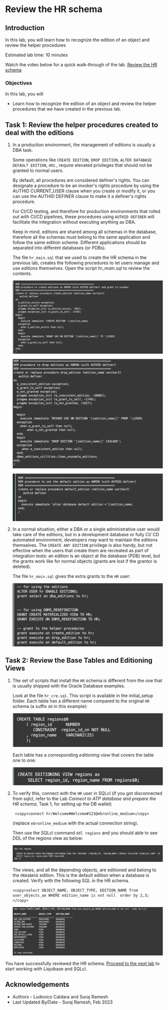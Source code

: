 # Review the HR schema

## Introduction

In this lab, you will learn how to recognize the edition of an object and review the helper procedures

Estimated lab time: 10 minutes

Watch the video below for a quick walk-through of the lab.
[Review the HR schema](videohub:1_4tddmgpo)

### Objectives

In this lab, you will

- Learn how to recognize the edition of an object and review the helper procedures that we have created in the previous lab.

## Task 1: Review the helper procedures created to deal with the editions

1. In a production environment, the management of editions is usually a DBA task.

    Some operations like `CREATE EDITION`, `DROP EDITION`, `ALTER DATABASE DEFAULT EDITION`, etc., require elevated privileges that should not be granted to normal users.

    By default, all procedures are considered definer's rights. You can designate a procedure to be an invoker's rights procedure by using the AUTHID CURRENT_USER clause when you create or modify it, or you can use the AUTHID DEFINER clause to make it a definer's rights procedure.

    For CI/CD testing, and therefore for production environments that rolled out with CI/CD pipelines, these procedures using `AUTHID DEFINER` will facilitate the integration without executing anything as DBA.

    Keep in mind, editions are shared among all schemas in the database, therefore all the schemas must belong to the same application and follow the same edition scheme. Different applications should be separated into different databases (or PDBs).

    The file `hr_main.sql` that we used to create the HR schema in the previous lab, creates the following procedures to let users manage and use editions themselves. Open the script *hr_main.sql* to review the contents.

    ![Create edition](images/create-edition.png " ")

    ![Drop edition](images/drop-edition.png " ")

    ![Default edition](images/default-edition.png " ")


2. In a normal situation, either a DBA or a single administrative user would take care of the editions, but in a development database or fully CI/  CD automated environment, developers may want to maintain the editions themselves. The `CREATE ANY EDITION` privilege is also handy, but not effective when the users that create them are recreated as part of integration tests: an edition is an object at the database (PDB) level, but the grants work like for normal objects (grants are lost if the grantor is deleted).

    The file `hr_main.sql` gives the extra grants to the `HR` user:

    ![HR grants](images/hr-grants.png " ")


## Task 2: Review the Base Tables and Editioning Views

1. The set of scripts that install the `HR` schema is different from the one that is usually shipped with the Oracle Database examples.

    Look at the file `hr_cre.sql`. This script is available in the initial_setup folder. Each table has a different name compared to the original `HR` schema (a suffix `$0` in this example):

    ![Create table region ](images/create-table-region.png " ")

    Each table has a corresponding *editioning view* that covers the table one to one:

    ![Edition view region](images/edition-view-region.png " ")

2. To verify this, connect with the `HR` user in SQLcl (if you got disconnected from sqlcl, refer to the Lab *Connect to ATP database and prepare the HR schema*, Task 1, for setting up the DB wallet)

    ```text
     <copy>connect hr/Welcome#Welcome#123@ebronline_medium</copy>
    ```

    (replace `ebronline_medium` with the actual connection string).

    Then use the SQLcl command `ddl regions` and you should able to see DDL of the regions view as below:

    ![DDL edition region](images/ddl-edition-region.png " ")

    The views, and all the depending objects, are editioned and belong to the `ORA$BASE` edition. This is the default edition when a database is created. Verify with the following SQL in the HR schema.

    ```text
    <copy>select OBJECT_NAME, OBJECT_TYPE, EDITION_NAME from user_objects_ae WHERE edition_name is not null  order by 2,3;</copy>
    ```

    ![Select base objects](images/select-base-objects.png " ")

You have successfully reviewed the HR schema. [Proceed to the next lab](#next) to start working with Liquibase and SQLcl.

## Acknowledgements

- Authors - Ludovico Caldara and Suraj Ramesh
- Last Updated By/Date - Suraj Ramesh, Feb 2023


